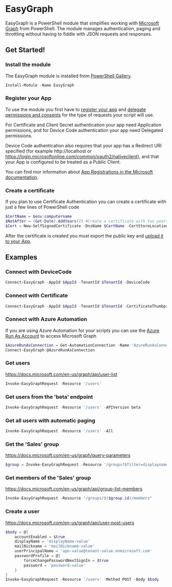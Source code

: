 # EasyGraph
EasyGraph is a PowerShell module that simplifies working with [Microsoft Graph](https://docs.microsoft.com/en-us/graph/) from PowerShell. The module manages authentication, paging and throttling without having to fiddle with JSON requests and responses. 

## Get Started!

### Install the module
The EasyGraph module is installed from [PowerShell Gallery](https://www.powershellgallery.com/packages/EasyGraph).
```powershell
Install-Module -Name EasyGraph
```
### Register your App
To use the module you first have to [register your app](https://docs.microsoft.com/en-us/graph/auth-register-app-v2) and [delegate permissions and consents](https://docs.microsoft.com/en-us/azure/active-directory/develop/v2-permissions-and-consent) for the type of requests your script will use. 

For Certificate and Client Secret authentication your app need Application permissions, and for Device Code authentication your app need Delegated permissions.

Device Code authentication also requires that your app has a Redirect URI specified (for example http://localhost or https://login.microsoftonline.com/common/oauth2/nativeclient), and that your App is configured to be treated as a Public Client. 

You can find mor information about [App Registrations in the Microsoft documentation](https://docs.microsoft.com/en-us/azure/active-directory/develop/scenario-desktop-app-registration). 

### Create a certificate
If you plan to use Certificate Authentication you can create a certificate with just a few lines of PowerShell code
```powershell
$CertName = $env:computername
$NotAfter = (Get-Date).AddYears(2) #Create a certificate with two years validity
$Cert = New-SelfSignedCertificate -DnsName $CertName -CertStoreLocation Cert:\LocalMachine\My -NotAfter $NotAfter
```
After the certificate is created you must export the public key and [upload it to your App](https://docs.microsoft.com/en-us/azure/active-directory/develop/howto-create-service-principal-portal#upload-a-certificate-or-create-a-secret-for-signing-in). 

## Examples
### Connect with DeviceCode
```powershell
Connect-EasyGraph -AppId $AppId -TenantId $TenantId -DeviceCode
```
### Connect with Certificate
```powershell
Connect-EasyGraph -AppId $AppId -TenantId $TenantId -CertificateThumbprint $Cert.Thumbprint
```
### Connect with Azure Automation
If you are using Azure Automation for your scripts you can use the [Azure Run As Account](https://docs.microsoft.com/en-us/azure/automation/manage-runas-account) to access Microsoft Graph
```powershell
$AzureRunAsConnection = Get-AutomationConnection -Name 'AzureRunAsConnection'
Connect-EasyGraph @AzureRunAsConnection
```
### Get users
https://docs.microsoft.com/en-us/graph/api/user-list
```powershell
Invoke-EasyGraphRequest -Resource '/users'
```
### Get users from the 'beta' endpoint
```powershell
Invoke-EasyGraphRequest -Resource '/users' -APIVersion beta
```
### Get all users with automatic paging
```powershell
Invoke-EasyGraphRequest -Resource '/users' -All
```
### Get the 'Sales' group
https://docs.microsoft.com/en-us/graph/query-parameters
```powershell
$group = Invoke-EasyGraphRequest -Resource '/groups?$filter=displayname eq ''Sales'''
```
### Get members of the 'Sales' group
https://docs.microsoft.com/en-us/graph/api/group-list-members
```powershell
Invoke-EasyGraphRequest -Resource "/groups/$($group.id)/members"
```
### Create a user 
https://docs.microsoft.com/en-us/graph/api/user-post-users
```powershell
$body = @{
    accountEnabled = $true
    displayName = 'displayName-value'
    mailNickname = 'mailNickname-value'
    userPrincipalName = 'upn-value@tenant-value.onmicrosoft.com'
    passwordProfile = @{
        forceChangePasswordNextSignIn = $true
        password = 'password-value'
    }
}
Invoke-EasyGraphRequest -Resource '/users' -Method POST -Body $body
```
